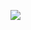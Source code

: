 ![](https://komarev.com/ghpvc/?username=yutanejohiel&color=grey&style=plastic&label=dolls&abbreviated=true)
